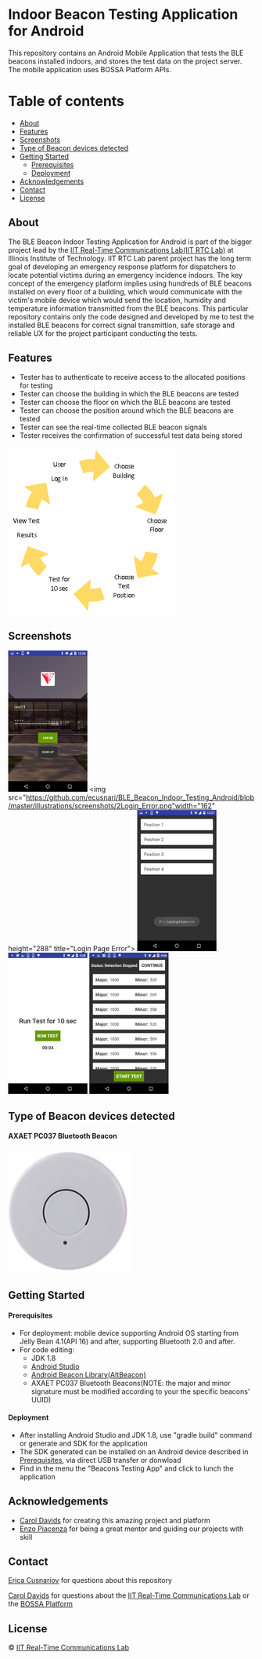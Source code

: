 # Indoor Beacon Testing Application for Android
This repository contains an Android Mobile Application that tests the BLE beacons installed indoors, and stores the test data on the project server. The mobile application uses BOSSA Platform APIs.

Table of contents
=================

<!--ts-->
   * [About](#about)
   * [Features](#features)
   * [Screenshots](#screenshots)
   * [Type of Beacon devices detected](#type-of-beacon-devices-detected)
   * [Getting Started](#getting-started)
      * [Prerequisites](#prerequisites)
      * [Deployment](#deployment)
   * [Acknowledgements](#acknowledgements)
   * [Contact](#contact)
   * [License](#license)
<!--te-->

## About

The BLE Beacon Indoor Testing Application for Android is part of the bigger project lead by the [IIT Real-Time Communications Lab(IIT RTC Lab)](https://appliedtech.iit.edu/rtc-lab) at Illinois Institute of Technology. IIT RTC Lab parent project has the long term goal of developing an emergency response platform for dispatchers to locate potential victims during an emergency incidence indoors. The key concept of the emergency platform implies using hundreds of BLE beacons installed on every floor of a building, which would communicate with the victim's mobile device which would send the location, humidity and temperature information transmitted from the BLE beacons.
This particular repository contains only the code designed and developed by me to test the installed BLE beacons for correct signal transmittion, safe storage and reliable UX for the project participant conducting the tests.

## Features
- Tester has to authenticate to receive access to the allocated positions for testing
- Tester can choose the building in which the BLE beacons are tested
- Tester can choose the floor on which the BLE beacons are tested
- Tester can choose the position around which the BLE beacons are tested
- Tester can see the real-time collected BLE beacon signals
- Tester receives the confirmation of successful test data being stored

![Happy Flow](https://github.com/ecusnari/BLE_Beacon_Indoor_Testing_Android/blob/master/illustrations/happyFlow.png?raw=true)

## Screenshots
<img src="https://github.com/ecusnari/BLE_Beacon_Indoor_Testing_Android/blob/master/illustrations/screenshots/1Login.png" width="162" height="288" title="Login Page"> <img src="https://github.com/ecusnari/BLE_Beacon_Indoor_Testing_Android/blob/master/illustrations/screenshots/2Login_Error.png"width="162" height="288" title="Login Page Error"> <img src="https://github.com/ecusnari/BLE_Beacon_Indoor_Testing_Android/blob/master/illustrations/screenshots/3Positions_List.png" height="288" title="Positions List"> <img src="https://github.com/ecusnari/BLE_Beacon_Indoor_Testing_Android/blob/master/illustrations/screenshots/4Test_Page.png" width="162" height="288" title="Test Page"> <img src="https://github.com/ecusnari/BLE_Beacon_Indoor_Testing_Android/blob/master/illustrations/screenshots/5List_Results.png" width="162" height="288" title="List Results">

## Type of Beacon devices detected

#### AXAET PC037 Bluetooth Beacon
<img src="https://github.com/ecusnari/BLE_Beacon_Indoor_Testing_Android/blob/master/illustrations/beaconType.png" width="249" height="253" title="Beacon Type">

## Getting Started

#### Prerequisites
- For deployment: mobile device supporting Android OS starting from Jelly Bean 4.1(API 16) and after, supporting Bluetooth 2.0 and after.
- For code editing:
  * JDK 1.8 
  * [Android Studio](https://developer.android.com/studio/index.html)
  * [Android Beacon Library(AltBeacon)](https://altbeacon.github.io/android-beacon-library/)
  * AXAET PC037 Bluetooth Beacons(NOTE: the major and minor signature must be modified according to your the specific beacons' UUID)

#### Deployment
* After installing Android Studio and JDK 1.8, use "gradle build" command or generate and SDK for the application
* The SDK generated can be installed on an Android device described in [Prerequisites](#prerequisites), via direct USB transfer or donwload
* Find in the menu the "Beacons Testing App" and click to lunch the application

## Acknowledgements
* [Carol Davids](https://appliedtech.iit.edu/people/carol-davids) for creating this amazing project and platform
* [Enzo Piacenza](https://www.linkedin.com/in/enzo-piacenza-b21706128/) for being a great mentor and guiding our projects with skill

## Contact
[Erica Cusnariov](https://www.linkedin.com/in/ericacusnariov/) for questions about this repository

[Carol Davids](https://appliedtech.iit.edu/people/carol-davids) for questions about the [IIT Real-Time Communications Lab](https://appliedtech.iit.edu/rtc-lab) or the [BOSSA Platform](https://api.iitrtclab.com/)

## License

&copy; [IIT Real-Time Communications Lab](https://appliedtech.iit.edu/rtc-lab)
